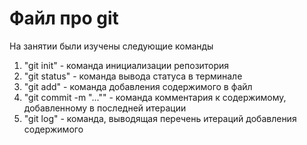 # Файл про git

На занятии были изучены следующие команды

1. "git init" - команда инициализации репозитория
2. "git status" - команда вывода статуса в терминале
3. "git add" - команда добавления содержимого в файл
4. "git commit -m "..."" - команда комментария к содержимому, добавленному в последней итерации
5. "git log" - команда, выводящая перечень итераций добавления содержимого
